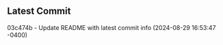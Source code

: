 
## Latest Commit
03c474b - Update README with latest commit info (2024-08-29 16:53:47 -0400) <Yunxi-Zhou>
